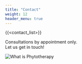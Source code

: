 ```yaml
---
title: "Contact"
weight: 12
header_menu: true
---
```


{{<contact_list>}}

Consultations by appointment only.  
Let us get in touch!



![What is Phytotherapy](/images/hawthorn.png)



